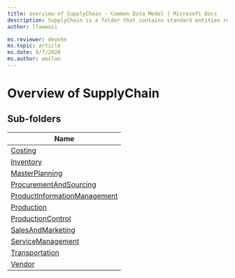 ```yaml
---
title: overview of SupplyChain - Common Data Model | Microsoft Docs
description: SupplyChain is a folder that contains standard entities related to the Common Data Model.
author: llawwaii

ms.reviewer: deonhe
ms.topic: article
ms.date: 8/7/2020
ms.author: weiluo
---
```


# Overview of SupplyChain


## Sub-folders

|Name|
|---|
|[Costing](Costing/overview.md)|
|[Inventory](Inventory/overview.md)|
|[MasterPlanning](MasterPlanning/overview.md)|
|[ProcurementAndSourcing](ProcurementAndSourcing/overview.md)|
|[ProductInformationManagement](ProductInformationManagement/overview.md)|
|[Production](Production/overview.md)|
|[ProductionControl](ProductionControl/overview.md)|
|[SalesAndMarketing](SalesAndMarketing/overview.md)|
|[ServiceManagement](ServiceManagement/overview.md)|
|[Transportation](Transportation/overview.md)|
|[Vendor](Vendor/overview.md)|



